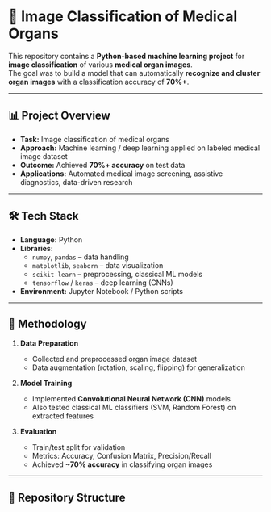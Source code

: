 # 🧠 Image Classification of Medical Organs

This repository contains a **Python-based machine learning project** for **image classification** of various **medical organ images**.  
The goal was to build a model that can automatically **recognize and cluster organ images** with a classification accuracy of **70%+**.  

---

## 📊 Project Overview
- **Task:** Image classification of medical organs  
- **Approach:** Machine learning / deep learning applied on labeled medical image dataset  
- **Outcome:** Achieved **70%+ accuracy** on test data  
- **Applications:** Automated medical image screening, assistive diagnostics, data-driven research  

---

## 🛠️ Tech Stack
- **Language:** Python  
- **Libraries:**  
  - `numpy`, `pandas` – data handling  
  - `matplotlib`, `seaborn` – data visualization  
  - `scikit-learn` – preprocessing, classical ML models  
  - `tensorflow` / `keras` – deep learning (CNNs)  
- **Environment:** Jupyter Notebook / Python scripts  

---

## 🔬 Methodology
1. **Data Preparation**  
   - Collected and preprocessed organ image dataset  
   - Data augmentation (rotation, scaling, flipping) for generalization  

2. **Model Training**  
   - Implemented **Convolutional Neural Network (CNN)** models  
   - Also tested classical ML classifiers (SVM, Random Forest) on extracted features  

3. **Evaluation**  
   - Train/test split for validation  
   - Metrics: Accuracy, Confusion Matrix, Precision/Recall  
   - Achieved **~70% accuracy** in classifying organ images  

---

## 📂 Repository Structure
